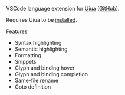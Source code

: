 VSCode language extension for [Uiua](https://uiua.org) ([GitHub](https://github.com/uiua-lang/uiua)).

Requires Uiua to be [installed](https://uiua.org/install).

Features
- Syntax highlighting
- Semantic highlighting
- Formatting
- Snippets
- Glyph and binding hover
- Glyph and binding completion
- Same-file rename
- Goto definition